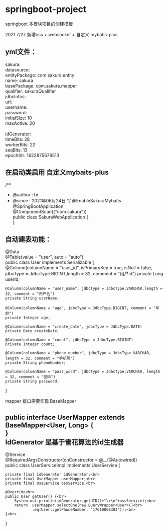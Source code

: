 # springboot-project

springboot 多模块项目的创建模板

2021 7/27 新增oss + websocket + 自定义 mybatis-plus


yml文件：
---------
sakura:<br>
  datasource:<br>
    entityPackage: com.sakura.entity<br>
    name: sakura<br>
    basePackage: com.sakura.mapper<br>
    qualifier: sakuraQualifier<br>
    jdbcInfos:<br>
      url:<br>
      username:<br>
      password:<br>
      initialSize: 10<br>
      maxActive: 20<br>
<br>
idGenerator:<br>
  timeBits: 28<br>
  workerBits: 22<br>
  seqBits: 13<br>
  epochStr: 1622875679513<br>

  
在启动类启用 自定义mybaits-plus
---------

/**
 * @author : bi
 * @since : 2021年06月24日
 */
@EnableSakuraMybatis<br>
@SpringBootApplication<br>
@ComponentScan({"com.sakura"})<br>
public class SakuraWebApplication {<br>
}<br>

自动建表功能：
--------

@Data<br>
@Table(value = "user", auto = "auto")<br>
public class User implements Serializable {<br>
    @Column(columnName = "user_id", isPrimaryKey = true, isNull = false, jdbcType = JdbcType.BIGINT,length = 32, comment = "用户id")
    private Long userId;

    @Column(columnName = "user_name", jdbcType = JdbcType.VARCHAR,length = 32, comment = "用户名")
    private String userName;

    @Column(columnName = "age", jdbcType = JdbcType.BIGINT, comment = "年龄")
    private Integer age;

    @Column(columnName = "create_date", jdbcType = JdbcType.DATE)
    private Date createDate;

    @Column(columnName = "count", jdbcType = JdbcType.BIGINT)
    private Integer count;

    @Column(columnName = "phone_number", jdbcType = JdbcType.VARCHAR, length = 32, comment = "手机号")
    private String phoneNumber;

    @Column(columnName = "pass_word", jdbcType = JdbcType.VARCHAR, length = 32, comment = "密码")
    private String password;
}<br>

mapper 接口需要实现 BaseMapper<br>

public interface UserMapper extends BaseMapper<User, Long> {<br>
}<br>
IdGenerator 是基于雪花算法的id生成器
-----------


@Service<br>
@RequiredArgsConstructor(onConstructor = @__(@Autowired))<br>
public class UserServiceImpl implements UserService {<br>

    private final IdGenerator idGenerator;<br>
    private final UserMapper userMapper;<br>
    private final OssService ossService;<br>

    @Override<br>
    public User getUser() {<br>
        System.out.println(idGenerator.getUID()+"\r\n"+ossService);<br>
        return  userMapper.selectOne(new QueryWrapper<User>()<br>
                .eq(User::getPhoneNumber, "17610068303"));<br>
    }<br>
}<br>

